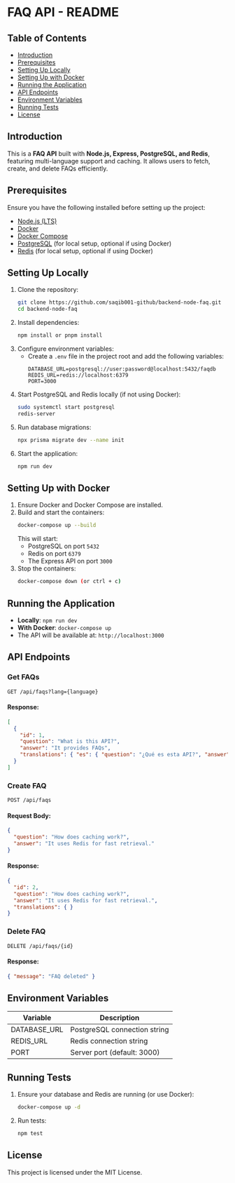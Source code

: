 # FAQ API - README

## Table of Contents
- [Introduction](#introduction)
- [Prerequisites](#prerequisites)
- [Setting Up Locally](#setting-up-locally)
- [Setting Up with Docker](#setting-up-with-docker)
- [Running the Application](#running-the-application)
- [API Endpoints](#api-endpoints)
- [Environment Variables](#environment-variables)
- [Running Tests](#running-tests)
- [License](#license)

## Introduction
This is a **FAQ API** built with **Node.js, Express, PostgreSQL, and Redis**, featuring multi-language support and caching. It allows users to fetch, create, and delete FAQs efficiently.

## Prerequisites
Ensure you have the following installed before setting up the project:
- [Node.js (LTS)](https://nodejs.org/)
- [Docker](https://www.docker.com/)
- [Docker Compose](https://docs.docker.com/compose/)
- [PostgreSQL](https://www.postgresql.org/) (for local setup, optional if using Docker)
- [Redis](https://redis.io/) (for local setup, optional if using Docker)

## Setting Up Locally
1. Clone the repository:
   ```sh
   git clone https://github.com/saqib001-github/backend-node-faq.git
   cd backend-node-faq
   ```
2. Install dependencies:
   ```sh
   npm install or pnpm install
   ```
3. Configure environment variables:
   - Create a `.env` file in the project root and add the following variables:
     ```env
     DATABASE_URL=postgresql://user:password@localhost:5432/faqdb
     REDIS_URL=redis://localhost:6379
     PORT=3000
     ```
4. Start PostgreSQL and Redis locally (if not using Docker):
   ```sh
   sudo systemctl start postgresql
   redis-server
   ```
5. Run database migrations:
   ```sh
   npx prisma migrate dev --name init
   ```
6. Start the application:
   ```sh
   npm run dev
   ```

## Setting Up with Docker
1. Ensure Docker and Docker Compose are installed.
2. Build and start the containers:
   ```sh
   docker-compose up --build
   ```
   This will start:
   - PostgreSQL on port `5432`
   - Redis on port `6379`
   - The Express API on port `3000`
3. Stop the containers:
   ```sh
   docker-compose down (or ctrl + c)
   ```

## Running the Application
- **Locally**: `npm run dev`
- **With Docker**: `docker-compose up`
- The API will be available at: `http://localhost:3000`

## API Endpoints

### Get FAQs
```http
GET /api/faqs?lang={language}
```
#### Response:
```json
[
  {
    "id": 1,
    "question": "What is this API?",
    "answer": "It provides FAQs",
    "translations": { "es": { "question": "¿Qué es esta API?", "answer": "Proporciona preguntas frecuentes" } }
  }
]
```

### Create FAQ
```http
POST /api/faqs
```
#### Request Body:
```json
{
  "question": "How does caching work?",
  "answer": "It uses Redis for fast retrieval."
}
```
#### Response:
```json
{
  "id": 2,
  "question": "How does caching work?",
  "answer": "It uses Redis for fast retrieval.",
  "translations": { }
}
```

### Delete FAQ
```http
DELETE /api/faqs/{id}
```
#### Response:
```json
{ "message": "FAQ deleted" }
```

## Environment Variables
| Variable      | Description                    |
|--------------|--------------------------------|
| DATABASE_URL | PostgreSQL connection string  |
| REDIS_URL    | Redis connection string       |
| PORT         | Server port (default: 3000)   |

## Running Tests
1. Ensure your database and Redis are running (or use Docker):
   ```sh
   docker-compose up -d
   ```
2. Run tests:
   ```sh
   npm test
   ```

## License
This project is licensed under the MIT License.

